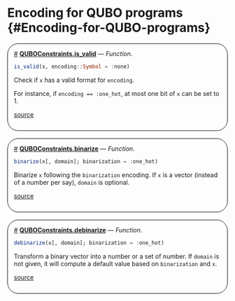 
# Encoding for QUBO programs {#Encoding-for-QUBO-programs}


<div style='border-width:1px; border-style:solid; border-color:black; padding: 1em; border-radius: 25px;'>
<a id='QUBOConstraints.is_valid-learning-qubo_encoding' href='#QUBOConstraints.is_valid-learning-qubo_encoding'>#</a>&nbsp;<b><u>QUBOConstraints.is_valid</u></b> &mdash; <i>Function</i>.




```julia
is_valid(x, encoding::Symbol = :none)
```


Check if `x` has a valid format for `encoding`.

For instance, if `encoding == :one_hot`, at most one bit of `x` can be set to 1.


[source](https://github.com/JuliaConstraints/QUBOConstraints.jl/blob/v0.2.1/src/encoding/conversion.jl#L1-L7)

</div>
<br>
<div style='border-width:1px; border-style:solid; border-color:black; padding: 1em; border-radius: 25px;'>
<a id='QUBOConstraints.binarize-learning-qubo_encoding' href='#QUBOConstraints.binarize-learning-qubo_encoding'>#</a>&nbsp;<b><u>QUBOConstraints.binarize</u></b> &mdash; <i>Function</i>.




```julia
binarize(x[, domain]; binarization = :one_hot)
```


Binarize `x` following the `binarization` encoding. If `x` is a vector (instead of a number per say), `domain` is optional.


[source](https://github.com/JuliaConstraints/QUBOConstraints.jl/blob/v0.2.1/src/encoding/conversion.jl#L12-L16)

</div>
<br>
<div style='border-width:1px; border-style:solid; border-color:black; padding: 1em; border-radius: 25px;'>
<a id='QUBOConstraints.debinarize-learning-qubo_encoding' href='#QUBOConstraints.debinarize-learning-qubo_encoding'>#</a>&nbsp;<b><u>QUBOConstraints.debinarize</u></b> &mdash; <i>Function</i>.




```julia
debinarize(x[, domain]; binarization = :one_hot)
```


Transform a binary vector into a number or a set of number. If `domain` is not given, it will compute a default value based on `binarization` and `x`.


[source](https://github.com/JuliaConstraints/QUBOConstraints.jl/blob/v0.2.1/src/encoding/conversion.jl#L35-L39)

</div>
<br>
